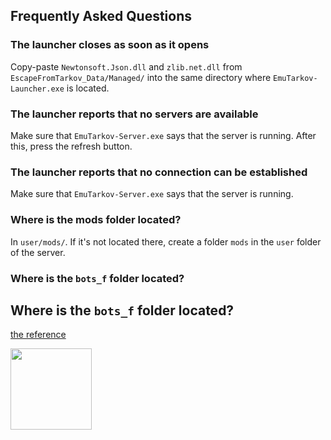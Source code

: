 ## Frequently Asked Questions

### The launcher closes as soon as it opens
Copy-paste `Newtonsoft.Json.dll` and `zlib.net.dll` from `EscapeFromTarkov_Data/Managed/` into the same directory where `EmuTarkov-Launcher.exe` is located.

### The launcher reports that no servers are available
Make sure that `EmuTarkov-Server.exe` says that the server is running. After this, press the refresh button.

### The launcher reports that no connection can be established
Make sure that `EmuTarkov-Server.exe` says that the server is running.

### Where is the mods folder located?
In `user/mods/`. If it's not located there, create a folder `mods` in the `user` folder of the server.

### Where is the `bots_f` folder located?
## Where is the `bots_f` folder located?
[the reference](https://discordapp.com/channels/681163523975675914/682164162704703488/682954979325247505)

<img src="https://i.ytimg.com/vi/nUj4ObkwrkY/maxresdefault.jpg" width="130">

